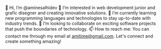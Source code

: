 👋 Hi, I’m @aminesalhidev
👀 I’m interested in web development junior and grafic disegner and creating innovative solutions.
🌱 I’m currently learning new programming languages and technologies to stay up-to-date with industry trends.
💞️ I’m looking to collaborate on exciting software projects that push the boundaries of technology.
📫 How to reach me: You can contact me through my email at amitime@gmail.com. Let's connect and create something amazing!
<!---
aminesalhidev/aminesalhidev is a ✨ special ✨ repository because its `README.md` (this file) appears on your GitHub profile.
You can click the Preview link to take a look at your changes.
--->
